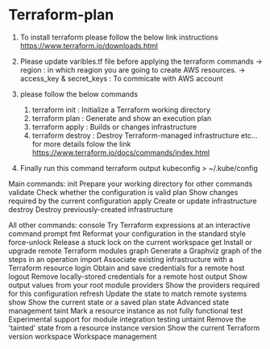 # Terraform-plan

1. To install terraform please follow the below link instructions 
   https://www.terraform.io/downloads.html

2. Please update varibles.tf file before applying the terraform commands
   -> region : in which reagion you are going to create AWS resources.
   -> access_key & secret_keys : To commicate with AWS account

3. please follow the below commands
   1. terraform init : Initialize a Terraform working directory
   2. terraform plan : Generate and show an execution plan
   3. terraform apply : Builds or changes infrastructure
   4. terraform destroy : Destroy Terraform-managed infrastructure etc...
    for more details folow the link https://www.terraform.io/docs/commands/index.html


4. Finally run this command
   terraform output kubeconfig > ~/.kube/config

Main commands:
  init          Prepare your working directory for other commands
  validate      Check whether the configuration is valid
  plan          Show changes required by the current configuration
  apply         Create or update infrastructure
  destroy       Destroy previously-created infrastructure

All other commands:
  console       Try Terraform expressions at an interactive command prompt
  fmt           Reformat your configuration in the standard style
  force-unlock  Release a stuck lock on the current workspace
  get           Install or upgrade remote Terraform modules
  graph         Generate a Graphviz graph of the steps in an operation
  import        Associate existing infrastructure with a Terraform resource
  login         Obtain and save credentials for a remote host
  logout        Remove locally-stored credentials for a remote host
  output        Show output values from your root module
  providers     Show the providers required for this configuration
  refresh       Update the state to match remote systems
  show          Show the current state or a saved plan
  state         Advanced state management
  taint         Mark a resource instance as not fully functional
  test          Experimental support for module integration testing
  untaint       Remove the 'tainted' state from a resource instance
  version       Show the current Terraform version
  workspace     Workspace management
